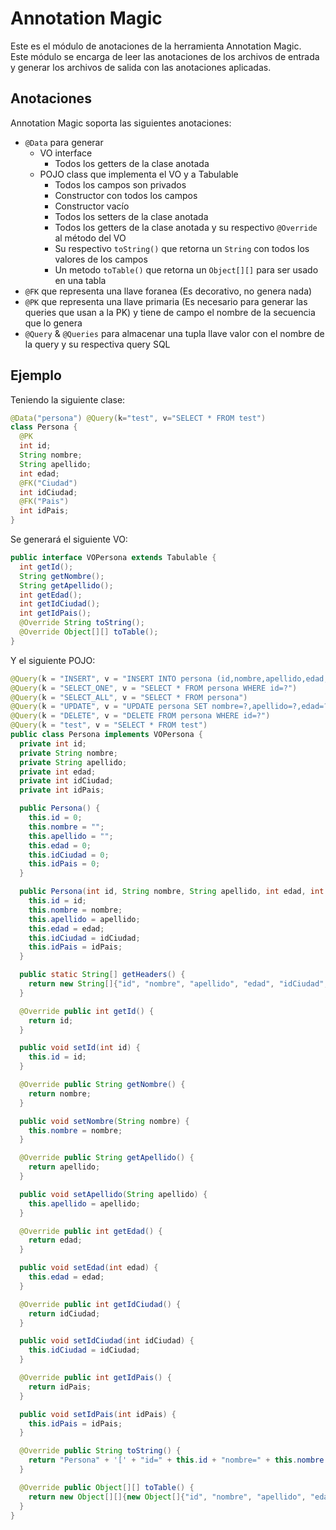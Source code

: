 # Annotation Magic
Este es el módulo de anotaciones de la herramienta Annotation Magic.<br>
Este módulo se encarga de leer las anotaciones de los archivos de entrada y generar los archivos de salida con las anotaciones aplicadas.

## Anotaciones
Annotation Magic soporta las siguientes anotaciones:
- `@Data` para generar
  - VO interface
    - Todos los getters de la clase anotada
  - POJO class que implementa el VO y a Tabulable 
    - Todos los campos son privados
    - Constructor con todos los campos
    - Constructor vacío
    - Todos los setters de la clase anotada
    - Todos los getters de la clase anotada y su respectivo `@Override` al método del VO
    - Su respectivo `toString()` que retorna un `String` con todos los valores de los campos
    - Un metodo `toTable()` que retorna un `Object[][]` para ser usado en una tabla
- `@FK` que representa una llave foranea (Es decorativo, no genera nada)
- `@PK` que representa una llave primaria (Es necesario para generar las queries que usan a la PK) y tiene de campo el
  nombre de la secuencia que lo genera
- `@Query` & `@Queries` para almacenar una tupla llave valor con el nombre de la query y su respectiva query SQL

## Ejemplo
Teniendo la siguiente clase:
```java
@Data("persona") @Query(k="test", v="SELECT * FROM test")
class Persona {
  @PK
  int id;
  String nombre;
  String apellido;
  int edad;
  @FK("Ciudad")
  int idCiudad;
  @FK("Pais")
  int idPais;
}
```
Se generará el siguiente VO:
```java
public interface VOPersona extends Tabulable {
  int getId();
  String getNombre();
  String getApellido();
  int getEdad();
  int getIdCiudad();
  int getIdPais();
  @Override String toString();
  @Override Object[][] toTable();
}
```
Y el siguiente POJO:
```java
@Query(k = "INSERT", v = "INSERT INTO persona (id,nombre,apellido,edad,id_ciudad,id_pais) VALUES (?,?,?,?,?,?)")
@Query(k = "SELECT_ONE", v = "SELECT * FROM persona WHERE id=?")
@Query(k = "SELECT_ALL", v = "SELECT * FROM persona")
@Query(k = "UPDATE", v = "UPDATE persona SET nombre=?,apellido=?,edad=?,id_ciudad=?,id_pais=? WHERE id=?")
@Query(k = "DELETE", v = "DELETE FROM persona WHERE id=?")
@Query(k = "test", v = "SELECT * FROM test")
public class Persona implements VOPersona {
  private int id;
  private String nombre;
  private String apellido;
  private int edad;
  private int idCiudad;
  private int idPais;

  public Persona() {
    this.id = 0;
    this.nombre = "";
    this.apellido = "";
    this.edad = 0;
    this.idCiudad = 0;
    this.idPais = 0;
  }

  public Persona(int id, String nombre, String apellido, int edad, int idCiudad, int idPais) {
    this.id = id;
    this.nombre = nombre;
    this.apellido = apellido;
    this.edad = edad;
    this.idCiudad = idCiudad;
    this.idPais = idPais;
  }

  public static String[] getHeaders() {
    return new String[]{"id", "nombre", "apellido", "edad", "idCiudad", "idPais"};
  }

  @Override public int getId() {
    return id;
  }

  public void setId(int id) {
    this.id = id;
  }

  @Override public String getNombre() {
    return nombre;
  }

  public void setNombre(String nombre) {
    this.nombre = nombre;
  }

  @Override public String getApellido() {
    return apellido;
  }

  public void setApellido(String apellido) {
    this.apellido = apellido;
  }

  @Override public int getEdad() {
    return edad;
  }

  public void setEdad(int edad) {
    this.edad = edad;
  }

  @Override public int getIdCiudad() {
    return idCiudad;
  }

  public void setIdCiudad(int idCiudad) {
    this.idCiudad = idCiudad;
  }

  @Override public int getIdPais() {
    return idPais;
  }

  public void setIdPais(int idPais) {
    this.idPais = idPais;
  }

  @Override public String toString() {
    return "Persona" + '[' + "id=" + this.id + "nombre=" + this.nombre + "apellido=" + this.apellido + "edad=" + this.edad + "idCiudad=" + this.idCiudad + "idPais=" + this.idPais + ']';
  }

  @Override public Object[][] toTable() {
    return new Object[][]{new Object[]{"id", "nombre", "apellido", "edad", "idCiudad", "idPais"}, new Object[]{id, nombre, apellido, edad, idCiudad, idPais}};
  }
}
```

